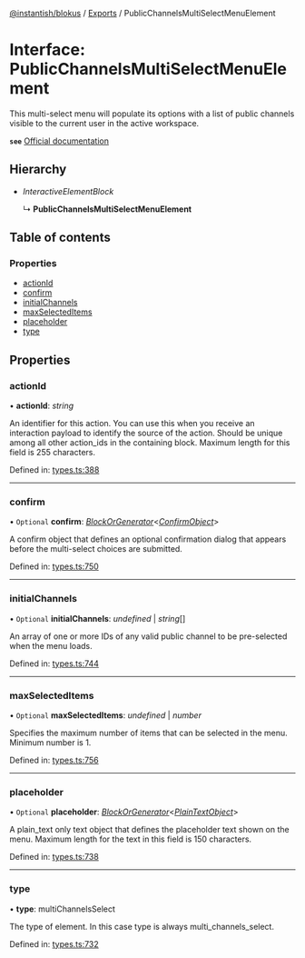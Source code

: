 [@instantish/blokus](../README.md) / [Exports](../modules.md) / PublicChannelsMultiSelectMenuElement

# Interface: PublicChannelsMultiSelectMenuElement

This multi-select menu will populate its options with a list of public
channels visible to the current user in the active workspace.

**`see`** [Official documentation](https://api.slack.com/reference/block-kit/block-elements#channel_multi_select)

## Hierarchy

* *InteractiveElementBlock*

  ↳ **PublicChannelsMultiSelectMenuElement**

## Table of contents

### Properties

- [actionId](publicchannelsmultiselectmenuelement.md#actionid)
- [confirm](publicchannelsmultiselectmenuelement.md#confirm)
- [initialChannels](publicchannelsmultiselectmenuelement.md#initialchannels)
- [maxSelectedItems](publicchannelsmultiselectmenuelement.md#maxselecteditems)
- [placeholder](publicchannelsmultiselectmenuelement.md#placeholder)
- [type](publicchannelsmultiselectmenuelement.md#type)

## Properties

### actionId

• **actionId**: *string*

An identifier for this action. You can use this when you receive an
interaction payload to identify the source of the action. Should be unique
among all other action_ids in the containing block. Maximum length for
this field is 255 characters.

Defined in: [types.ts:388](https://github.com/instantish/blokus/blob/f10405c/src/types.ts#L388)

___

### confirm

• `Optional` **confirm**: [*BlockOrGenerator*](../modules.md#blockorgenerator)<[*ConfirmObject*](confirmobject.md)\>

A confirm object that defines an optional confirmation dialog that appears
before the multi-select choices are submitted.

Defined in: [types.ts:750](https://github.com/instantish/blokus/blob/f10405c/src/types.ts#L750)

___

### initialChannels

• `Optional` **initialChannels**: *undefined* \| *string*[]

An array of one or more IDs of any valid public channel to be pre-selected
when the menu loads.

Defined in: [types.ts:744](https://github.com/instantish/blokus/blob/f10405c/src/types.ts#L744)

___

### maxSelectedItems

• `Optional` **maxSelectedItems**: *undefined* \| *number*

Specifies the maximum number of items that can be selected in the menu.
Minimum number is 1.

Defined in: [types.ts:756](https://github.com/instantish/blokus/blob/f10405c/src/types.ts#L756)

___

### placeholder

• `Optional` **placeholder**: [*BlockOrGenerator*](../modules.md#blockorgenerator)<[*PlainTextObject*](plaintextobject.md)\>

A plain_text only text object that defines the placeholder text shown on
the menu. Maximum length for the text in this field is 150 characters.

Defined in: [types.ts:738](https://github.com/instantish/blokus/blob/f10405c/src/types.ts#L738)

___

### type

• **type**: multiChannelsSelect

The type of element. In this case type is always multi_channels_select.

Defined in: [types.ts:732](https://github.com/instantish/blokus/blob/f10405c/src/types.ts#L732)
